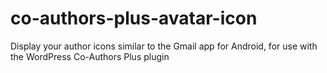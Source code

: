co-authors-plus-avatar-icon
===========================

Display your author icons similar to the Gmail app for Android, for use with the WordPress Co-Authors Plus plugin
